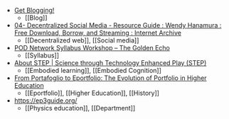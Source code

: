 - [Get Blogging!](https://getblogging.org/)
	- [[Blog]]
- [04- Decentralized Social Media - Resource Guide : Wendy Hanamura : Free Download, Borrow, and Streaming : Internet Archive](https://archive.org/details/resource-guide-session-4-decentralized-social-media/page/n3/mode/2up)
	- [[Decentralized web]], [[Social media]]
- [POD Network Syllabus Workshop – The Golden Echo](https://cadamson.net/syllabus/)
	- [[Syllabus]]
- [About STEP | Science through Technology Enhanced Play (STEP)](https://embodiedplay.org/)
	- [[Embodied learning]], [[Embodied Cognition]]
- [From Portafoglio to Eportfolio: The Evolution of Portfolio in Higher Education](https://jime.open.ac.uk/articles/10.5334/jime.574/)
	- [[Eportfolio]], [[Higher Education]], [[History]]
- https://ep3guide.org/
	- [[Physics education]], [[Department]]